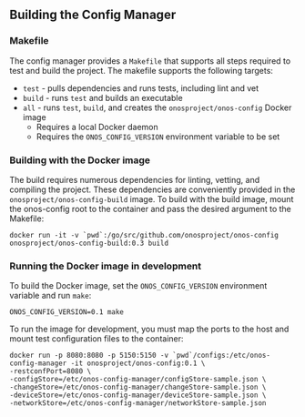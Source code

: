 ## Building the Config Manager

### Makefile

The config manager provides a `Makefile` that supports all steps required to test
and build the project. The makefile supports the following targets:
* `test` - pulls dependencies and runs tests, including lint and vet
* `build` - runs `test` and builds an executable
* `all` - runs `test`, `build`, and creates the `onosproject/onos-config` Docker image
  * Requires a local Docker daemon
  * Requires the `ONOS_CONFIG_VERSION` environment variable to be set

### Building with the Docker image

The build requires numerous dependencies for linting, vetting, and compiling the
project. These dependencies are conveniently provided in the `onosproject/onos-config-build`
image. To build with the build image, mount the onos-config root to the container
and pass the desired argument to the Makefile:

```
docker run -it -v `pwd`:/go/src/github.com/onosproject/onos-config onosproject/onos-config-build:0.3 build
```

### Running the Docker image in development

To build the Docker image, set the `ONOS_CONFIG_VERSION` environment variable and run `make`:
```
ONOS_CONFIG_VERSION=0.1 make
```

To run the image for development, you must map the ports to the host and mount
test configuration files to the container:

```
docker run -p 8080:8080 -p 5150:5150 -v `pwd`/configs:/etc/onos-config-manager -it onosproject/onos-config:0.1 \
-restconfPort=8080 \
-configStore=/etc/onos-config-manager/configStore-sample.json \
-changeStore=/etc/onos-config-manager/changeStore-sample.json \
-deviceStore=/etc/onos-config-manager/deviceStore-sample.json \
-networkStore=/etc/onos-config-manager/networkStore-sample.json
```
